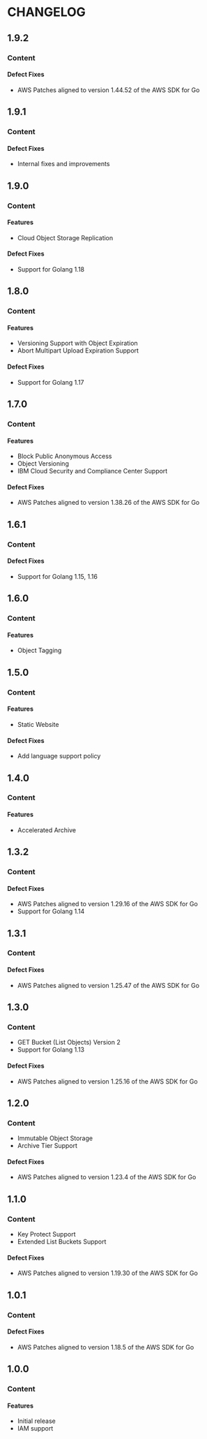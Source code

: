 # CHANGELOG

## 1.9.2

### Content

#### Defect Fixes

* AWS Patches aligned to version 1.44.52 of the AWS SDK for Go

## 1.9.1

### Content

#### Defect Fixes

* Internal fixes and improvements

## 1.9.0

### Content

#### Features

* Cloud Object Storage Replication

#### Defect Fixes

* Support for Golang 1.18

## 1.8.0

### Content

#### Features

* Versioning Support with Object Expiration
* Abort Multipart Upload Expiration Support

#### Defect Fixes

* Support for Golang 1.17

## 1.7.0

### Content

#### Features

* Block Public Anonymous Access
* Object Versioning
* IBM Cloud Security and Compliance Center Support

#### Defect Fixes

* AWS Patches aligned to version 1.38.26 of the AWS SDK for Go

## 1.6.1

### Content

#### Defect Fixes

* Support for Golang 1.15, 1.16

## 1.6.0

### Content

#### Features

* Object Tagging

## 1.5.0

### Content

#### Features

* Static Website

#### Defect Fixes

* Add language support policy

## 1.4.0

### Content

#### Features

* Accelerated Archive

## 1.3.2

### Content

#### Defect Fixes

* AWS Patches aligned to version 1.29.16 of the AWS SDK for Go
* Support for Golang 1.14

## 1.3.1

### Content

#### Defect Fixes

* AWS Patches aligned to version 1.25.47 of the AWS SDK for Go

## 1.3.0

### Content

* GET Bucket (List Objects) Version 2
* Support for Golang 1.13

#### Defect Fixes

* AWS Patches aligned to version 1.25.16 of the AWS SDK for Go

## 1.2.0

### Content

* Immutable Object Storage
* Archive Tier Support

#### Defect Fixes

* AWS Patches aligned to version 1.23.4 of the AWS SDK for Go

## 1.1.0

### Content

* Key Protect Support
* Extended List Buckets Support

#### Defect Fixes

* AWS Patches aligned to version 1.19.30 of the AWS SDK for Go

## 1.0.1

### Content

#### Defect Fixes

* AWS Patches aligned to version 1.18.5 of the AWS SDK for Go

## 1.0.0

### Content

#### Features

* Initial release
* IAM support
